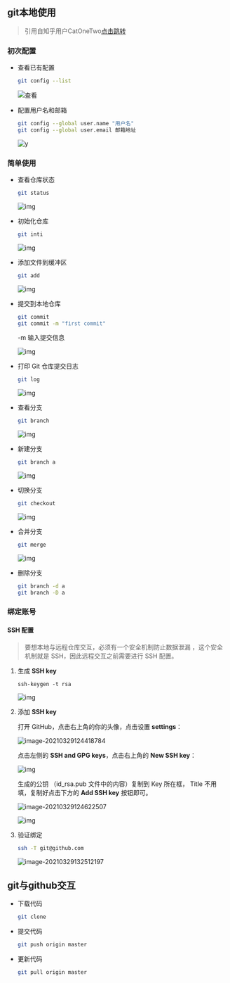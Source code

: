 ## git本地使用

> 引用自知乎用户CatOneTwo[点击跳转](https://zhuanlan.zhihu.com/p/140405392) 

### 初次配置

- 查看已有配置

  ```bash
  git config --list
  ```

  ![查看](https://pic2.zhimg.com/80/v2-38c8db39bd21800f6a24e0fc8779cb79_720w.jpg)

- 配置用户名和邮箱

  ```bash
  git config --global user.name "用户名"
  git config --global user.email 邮箱地址
  ```

  ![y](https://pic3.zhimg.com/80/v2-d16264a868a45b5f2e5ca0d40e249986_720w.jpg)



### 简单使用

- 查看仓库状态

  ```bash
  git status
  ```

  ![img](https://pic3.zhimg.com/80/v2-175a0e4f9992bdba91459b50b550c14e_720w.png)

- 初始化仓库

  ```bash
  git inti
  ```

  ![img](https://pic2.zhimg.com/80/v2-cdd7629e7d0dcc485c210e1a3b5c5e49_720w.png)

- 添加文件到缓冲区

  ```bash
  git add
  ```

  ![img](https://pic1.zhimg.com/80/v2-b388715d84dc5363b65752d5a8f09920_720w.png)

- 提交到本地仓库

  ```bash
  git commit
  git commit -m "first commit"
  ```

  -m 输入提交信息

  ![img](https://pic3.zhimg.com/80/v2-5ecf63843ec0e35ef0236ca90c94cb4e_720w.png)

- 打印 Git 仓库提交日志

  ```bash
  git log
  ```

  ![img](https://pic4.zhimg.com/80/v2-97fed808783c043988c8a6e9ed23f59f_720w.png)

- 查看分支

  ```bash
  git branch
  ```

  ![img](https://pic2.zhimg.com/80/v2-1b1e4fb4d207354c20bf3aecf6bb65e1_720w.png)

- 新建分支

  ```bash
  git branch a
  ```

  ![img](https://pic3.zhimg.com/80/v2-bd39adb5ac0a43368e26e03377627522_720w.png)

- 切换分支

  ```bash
  git checkout
  ```

  ![img](https://pic2.zhimg.com/80/v2-3d2875d79565f73c60c17fea474b3be1_720w.png)

- 合并分支

  ```bash
  git merge
  ```

  ![img](https://pic3.zhimg.com/80/v2-31cf4ddd8db2309bc61f8d2a6c550b5e_720w.png)

- 删除分支

  ```bash
  git branch -d a
  git branch -D a
  ```



### 绑定账号

#### SSH 配置

> 要想本地与远程仓库交互，必须有一个安全机制防止数据泄漏 ，这个安全机制就是 SSH，因此远程交互之前需要进行 SSH 配置。

1. 生成 **SSH key** 

    ```shell
    ssh-keygen -t rsa
    ```

    ![img](https://pic1.zhimg.com/80/v2-32e835d36053411be43d52b8214713a4_720w.png)

2. 添加  **SSH key** 

    打开 GitHub，点击右上角的你的头像，点击设置 **settings**：

    ![image-20210329124418784](https://i.loli.net/2021/03/29/Q16Pvac8bFqtkxH.png)

    点击左侧的 **SSH and GPG keys**，点击右上角的 **New SSH key**：

    ![img](https://pic4.zhimg.com/80/v2-165bcd64e9a3aaa5fb22f3de0c2b8d03_720w.png)

    生成的公钥 （id_rsa.pub 文件中的内容）复制到 Key 所在框， Title 不用填，复制好点击下方的 **Add SSH key** 按钮即可。

    ![image-20210329124622507](https://i.loli.net/2021/03/29/iXwerUQ57fKnzxB.png)

    ![img](https://pic1.zhimg.com/80/v2-398c3ddfe5e26b9f9f3ac82a260c158c_720w.png)

3. 验证绑定

    ```bash
    ssh -T git@github.com
    ```

    ![image-20210329132512197](https://i.loli.net/2021/03/29/sUg6PJvAqFy7XIh.png)



## git与github交互

- 下载代码

  ```bash
  git clone
  ```

- 提交代码

  ```bash
  git push origin master
  ```

- 更新代码

  ```bash
  git pull origin master
  ```



